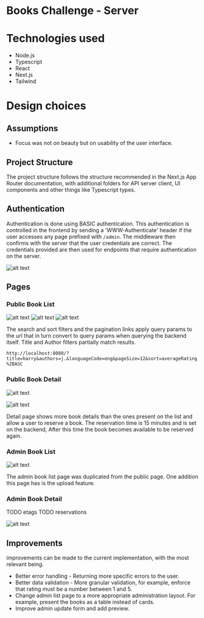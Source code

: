 # Books Challenge - Server
# Technologies used
- Node.js
- Typescript
- React
- Next.js
- Tailwind

# Design choices

## Assumptions

- Focus was not on beauty but on usability of the user interface.

## Project Structure

The project structure follows the structure recommended in the Next.js App Router documentation, with additional folders for API server client, UI components and other things like Typescript types.

## Authentication

Authentication is done using BASIC authentication. This authentication is controlled in the frontend by sending a 'WWW-Authenticate' header if the user accesses any page prefixed with `/admin`. The middleware then confirms with the server that the user credentials are correct. The credentials provided are then used for endpoints that require authentication on the server.

![alt text](auth.png)

## Pages

### Public Book List

![alt text](public_list.png)
![alt text](public_search.png)
![alt text](public_sort.png)

The search and sort filters and the pagination links apply query params to the url that in turn convert to query params when querying the backend itself. Title and Author filters partially match results.

`http://localhost:8080/?title=harry&authors=j.&languageCode=eng&pageSize=12&sort=averageRating%2BASC`

### Public Book Detail

![alt text](public_detail.png)

![alt text](public_reserved.png)

Detail page shows more book details than the ones present on the list and allow a user to reserve a book. The reservation time is 15 minutes and is set on the backend, After this time the book becomes available to be reserved again.

### Admin Book List

![alt text](upload.png)

The admin book list page was duplicated from the public page. One addition this page has is the upload feature.

### Admin Book Detail

TODO etags 
TODO reservations

![alt text](private_detail.png)

## Improvements

improvements can be made to the current implementation, with the most relevant being.

- Better error handling - Returning more specific errors to the user.
- Better data validation - More granular validation, for example, enforce that rating must be a number between 1 and 5.
- Change admin list page to a more appropriate administration layout. For example, present the books as a table instead of cards. 
- Improve admin update form and add preview.